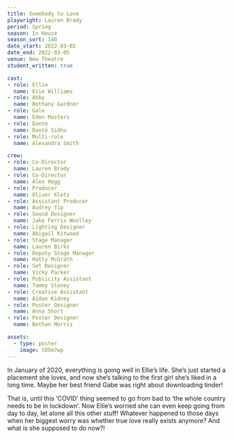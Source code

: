 ```yaml
---
title: Somebody to Love
playwright: Lauren Brady
period: Spring
season: In House
season_sort: 140
date_start: 2022-03-02
date_end: 2022-03-05
venue: New Theatre
student_written: true 

cast:
- role: Ellie
  name: Evie Williams
- role: Abby
  name: Bethany Gardner
- role: Gale
  name: Eden Masters
- role: Dante
  name: Danté Sidhu
- role: Multi-role
  name: Alexandra Smith

crew:
- role: Co-Director
  name: Lauren Brady
- role: Co-Director
  name: Alex Hogg
- role: Producer
  name: Oliver Kletz
- role: Assistant Producer
  name: Audrey Yip
- role: Sound Designer
  name: Jake Ferris Woolley
- role: Lighting Designer
  name: Abigail Kitwood
- role: Stage Manager
  name: Lauren Birks
- role: Deputy Stage Manager
  name: Hatty McGrath
- role: Set Designer
  name: Vicky Parker
- role: Publicity Assistant
  name: Tommy Stoney
- role: Creative Assistant
  name: Aidan Kidney
- role: Poster Designer
  name: Anna Short
- role: Poster Designer
  name: Bethan Morris

assets:
  - type: poster
    image: tD5m7wp
---
```


In January of 2020, everything is going well in Ellie’s life. She’s just started a placement she loves, and now she’s talking to the first girl she’s liked in a long time. Maybe her best friend Gabe was right about downloading tinder!

That is, until this ‘COVID’ thing seemed to go from bad to ‘the whole country needs to be in lockdown’. Now Ellie’s worried she can even keep going from day to day, let alone all this other stuff! Whatever happened to those days when her biggest worry was whether true love really exists anymore? And what is she supposed to do now?!
